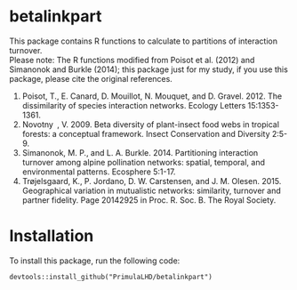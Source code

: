 # betalinkpart
This package contains R functions to calculate to partitions of interaction turnover.     
Please note: The R functions modified from Poisot et al. (2012) and Simanonok and  Burkle (2014); this package just for my study, if you use this package, please cite the original references.  
1. Poisot, T., E. Canard, D. Mouillot, N. Mouquet, and D. Gravel. 2012. The dissimilarity of species interaction networks. Ecology Letters 15:1353-1361.  
2. Novotny , V. 2009. Beta diversity of plant-insect food webs in tropical forests: a conceptual framework. Insect Conservation and Diversity 2:5-9.   
3. Simanonok, M. P., and L. A. Burkle. 2014. Partitioning interaction turnover among alpine pollination networks: spatial, temporal, and environmental patterns. Ecosphere 5:1-17.   
4. Trøjelsgaard, K., P. Jordano, D. W. Carstensen, and J. M. Olesen. 2015. Geographical variation in mutualistic networks: similarity, turnover and partner fidelity. Page 20142925 in Proc. R. Soc. B. The Royal Society.  



# Installation  
To install this package, run the following code:   
```{r}
devtools::install_github("PrimulaLHD/betalinkpart")
```
